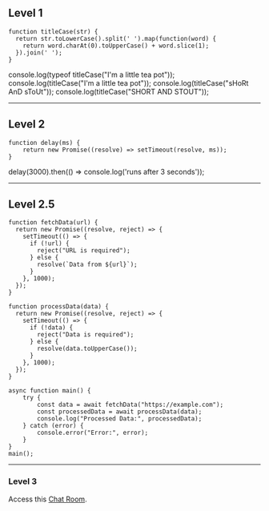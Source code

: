## Level 1
```
function titleCase(str) {
  return str.toLowerCase().split(' ').map(function(word) {
    return word.charAt(0).toUpperCase() + word.slice(1);
  }).join(' ');
}
```
console.log(typeof titleCase("I'm a little tea pot"));
console.log(titleCase("I'm a little tea pot"));
console.log(titleCase("sHoRt AnD sToUt"));
console.log(titleCase("SHORT AND STOUT"));

---
## Level 2
```
function delay(ms) {
    return new Promise((resolve) => setTimeout(resolve, ms));
}
```
delay(3000).then(() => console.log('runs after 3 seconds'));

---
## Level 2.5
```
function fetchData(url) {
  return new Promise((resolve, reject) => {
    setTimeout(() => {
      if (!url) {
        reject("URL is required");
      } else {
        resolve(`Data from ${url}`);
      }
    }, 1000);
  });
}

function processData(data) {
  return new Promise((resolve, reject) => {
    setTimeout(() => {
      if (!data) {
        reject("Data is required");
      } else {
        resolve(data.toUpperCase());
      }
    }, 1000);
  });
}

async function main() {
    try {
        const data = await fetchData("https://example.com");
        const processedData = await processData(data);
        console.log("Processed Data:", processedData);
    } catch (error) {
        console.error("Error:", error);
    }
}
main();
```

---
### Level 3
Access this [Chat Room](https://markdownlivepreview.com/).